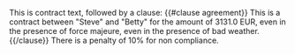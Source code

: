 This is contract text, followed by a clause:
{{#clause agreement}}
This is a contract between "Steve" and "Betty" for the amount of 3131.0 EUR, even in the presence of force majeure, even in the presence of bad weather.
{{/clause}}
There is a penalty of 10% for non compliance.